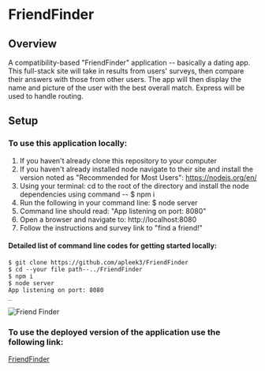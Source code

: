 # FriendFinder

## Overview
A compatibility-based "FriendFinder" application -- basically a dating app. This full-stack site will take in results from users' surveys, then compare their answers with those from other users. The app will then display the name and picture of the user with the best overall match.   Express will be used to handle routing. 


## Setup
### To use this application locally:
1) If you haven't already clone this repository to your computer
2) If you haven't already installed node navigate to their site and install the version noted as "Recommended for Most Users": https://nodejs.org/en/
3) Using your terminal: cd to the root of the directory and install the node dependencies using command -- $ npm i 
4) Run the following in your command line: $ node server
5) Command line should read: "App listening on port: 8080"
6) Open a browser and navigate to: http://localhost:8080
7) Follow the instructions and survey link to "find a friend!" 


#### Detailed list of command line codes for getting started locally: 

    $ git clone https://github.com/apleek3/FriendFinder
    $ cd --your file path--../FriendFinder
    $ npm i
    $ node server
    App listening on port: 8080
    _

![Friend Finder](C./assets/images/FriendFinderCmd)

### To use the deployed version of the application use the following link:
[FriendFinder](https://friend-finder-apleek3.herokuapp.com/)

